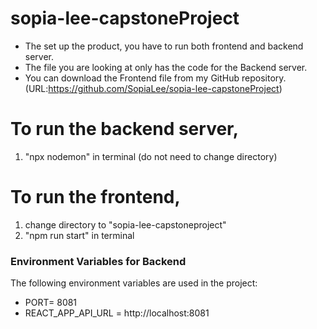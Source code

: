 # sopia-lee-capstoneProject

- The set up the product, you have to run both frontend and backend server.
- The file you are looking at only has the code for the Backend server.
- You can download the Frontend file from my GitHub repository. (URL:https://github.com/SopiaLee/sopia-lee-capstoneProject)

# To run the backend server,

1. "npx nodemon" in terminal (do not need to change directory)

# To run the frontend,

1. change directory to "sopia-lee-capstoneproject"
2. "npm run start" in terminal

### Environment Variables for Backend

The following environment variables are used in the project:

- PORT= 8081
- REACT_APP_API_URL = http://localhost:8081
